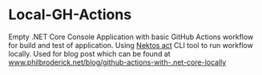 # Local-GH-Actions

Empty .NET Core Console Application with basic GitHub Actions workflow for build and test of application. Using 
<a href="https://github.com/nektos/act">Nektos act</a> CLI tool to run workflow locally. Used for blog post which can be found at 
www.philbroderick.net/blog/github-actions-with-.net-core-locally
